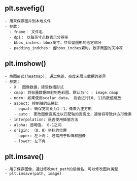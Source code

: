 ## plt.savefig()
    - 用来保存图片到本地文件
    - 参数：
      - fname： 文件名
      - dpi： 以每英寸点数表示分辨率
      - bbox_inches: bbox英寸，只保留图形的给定部分
      - padding_indches: 当bbox_inches紧时，数字周围的天冲凉


## plt.imshow()
    - 热图形式(heatmap), 通过色差、亮度来展示数据的差异
    - 参数：
      - X： 图像数据，接受数组形式
      - cmap: 将标量数据映射到色彩图，默认为rc : image.cmap
      - norm: 如果使用scalar data， 则会进行[0, 1]的数值缩放
      - aspect: 控制轴的纵横比
        - equal: 确保宽高比为1：1，像素为正方形
        - auto： 更改图像宽高比以匹配轴的宽高比，通常将导致非方形像素
      - interpolation: 是否使用插值方法
      - alpha: 透明值， 0-1之间
      - origin: （0，0）坐标的位置
        - upper: 左上角： 通常用于矩阵和图像
        - lower: 左下角
  
## plt.imsave()
    - 用于保存图像，通过修改out_path的后缀名，可以修改图片类型
    - plt.imsave(path, image)
